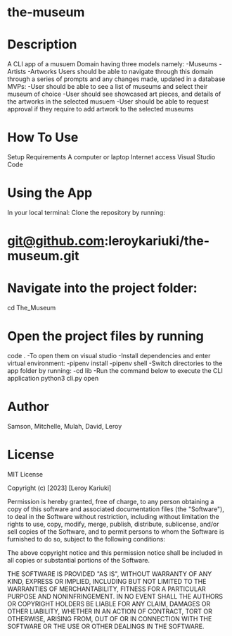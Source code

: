 # the-museum
# Description
A CLI app of a musuem Domain having three models namely:
-Museums
-Artists
-Artworks
Users should be able to navigate through this domain through a series of prompts and any changes made, updated in a database
MVPs:
-User should be able to see a list of museums and select their museum of choice
-User should see showcased art pieces, and details of the artworks in the selected  musuem
-User should be able to request approval if they require to add artwork to the selected museums
# How To Use
Setup Requirements
A computer or laptop
Internet access
Visual Studio Code
# Using the App
In your local terminal:
Clone the repository by running:
# git@github.com:leroykariuki/the-museum.git
# Navigate into the project folder:
 cd The_Museum
# Open the project files by running
 code .
-To open them on visual studio
-Install dependencies and enter virtual environment:
-pipenv install 
-pipenv shell
-Switch directories to the app folder by running:
-cd lib
-Run the command below to execute the CLI application
 python3 cli.py open
# Author
Samson, Mitchelle, Mulah, David, Leroy
# License
MIT License

Copyright (c) [2023] [Leroy Kariuki]

Permission is hereby granted, free of charge, to any person obtaining a copy of this software and associated documentation files (the "Software"), to deal in the Software without restriction, including without limitation the rights to use, copy, modify, merge, publish, distribute, sublicense, and/or sell copies of the Software, and to permit persons to whom the Software is furnished to do so, subject to the following conditions:

The above copyright notice and this permission notice shall be included in all copies or substantial portions of the Software.

THE SOFTWARE IS PROVIDED "AS IS", WITHOUT WARRANTY OF ANY KIND, EXPRESS OR IMPLIED, INCLUDING BUT NOT LIMITED TO THE WARRANTIES OF MERCHANTABILITY, FITNESS FOR A PARTICULAR PURPOSE AND NONINFRINGEMENT. IN NO EVENT SHALL THE AUTHORS OR COPYRIGHT HOLDERS BE LIABLE FOR ANY CLAIM, DAMAGES OR OTHER LIABILITY, WHETHER IN AN ACTION OF CONTRACT, TORT OR OTHERWISE, ARISING FROM, OUT OF OR IN CONNECTION WITH THE SOFTWARE OR THE USE OR OTHER DEALINGS IN THE SOFTWARE.